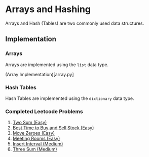 # Arrays and Hashing

Arrays and Hash (Tables) are two commonly used data structures.

## Implementation

### Arrays

Arrays are implemented using the `list` data type.

(Array Implementation)[array.py]

### Hash Tables

Hash Tables are implemented using the `dictionary` data type.

### Completed Leetcode Problems

1. [Two Sum (Easy)](https://leetcode.com/problems/two-sum/description/)
2. [Best Time to Buy and Sell Stock (Easy)](https://leetcode.com/problems/best-time-to-buy-and-sell-stock/description/)
3. [Move Zeroes (Easy)](https://leetcode.com/problems/move-zeroes/description/)
4. [Meeting Rooms (Easy)](https://www.lintcode.com/problem/920/)
5. [Insert Interval (Medium)](https://leetcode.com/problems/insert-interval/description/)
6. [Three Sum (Medium)](https://leetcode.com/problems/3sum/description/)
